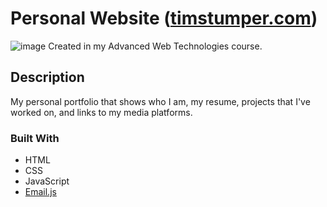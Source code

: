 # Personal Website ([timstumper.com](https://www.timstumper.com/))
![image](https://user-images.githubusercontent.com/55199517/148702849-165463c3-0fea-4646-b0e7-b6dc90766bfa.png)
Created in my Advanced Web Technologies course. 


## Description
My personal portfolio that shows who I am, my resume, projects that I've worked on, and links to my media platforms. 

### Built With
* HTML
* CSS
* JavaScript
* [Email.js](https://www.emailjs.com/)
